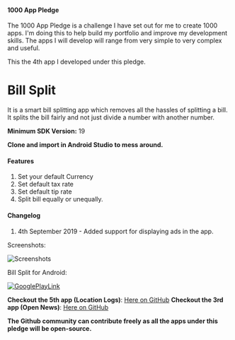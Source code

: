 #### 1000 App Pledge

The 1000 App Pledge is a challenge I have set out for me to create 1000 apps. I'm doing this to help build my portfolio and improve my development skills. The apps I will develop will range from very simple to very complex and useful.

This the 4th app I developed under this pledge.

# Bill Split
It is a smart bill splitting app which removes all the hassles of splitting a bill. It splits the bill fairly and not just divide a number with another number.

**Minimum SDK Version:** 19

**Clone and import in Android Studio to mess around.**

#### Features
1. Set your default Currency
2. Set default tax rate
3. Set default tip rate
4. Split bill equally or unequally.

#### Changelog
1. 4th September 2019 - Added support for displaying ads in the app.

Screenshots:

![Screenshots](https://user-images.githubusercontent.com/29485313/63207287-d2999a80-c0e0-11e9-8552-d63a56520cc9.jpg)

Bill Split for Android:

[![GooglePlayLink](https://user-images.githubusercontent.com/29485313/61143889-12bd9a00-a4f1-11e9-90ce-73d190532653.jpg)](https://play.google.com/store/apps/details?id=in.edureal.billsplit)

**Checkout the 5th app (Location Logs)**: [Here on GitHub](https://github.com/vishu103/location-logs)
**Checkout the 3rd app (Open News)**: [Here on GitHub](https://github.com/vishu103/open-news)

**The Github community can contribute freely as all the apps under this pledge will be open-source.**
